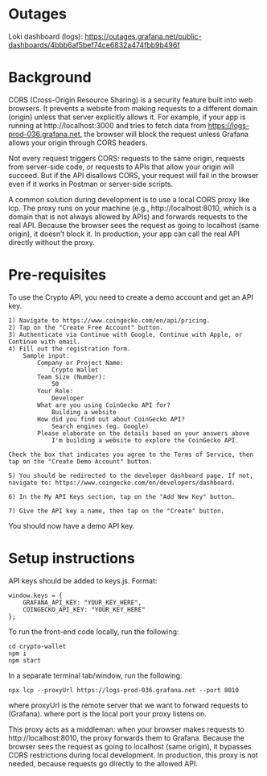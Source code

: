 # Outages

Loki dashboard (logs):
https://outages.grafana.net/public-dashboards/4bbb6af5bef74ce6832a474fbb9b496f

# Background

CORS (Cross-Origin Resource Sharing) is a security feature built into web browsers. It prevents a website from making requests to a different domain (origin) unless that server explicitly allows it. For example, if your app is running at http://localhost:3000 and tries to fetch data from https://logs-prod-036.grafana.net, the browser will block the request unless Grafana allows your origin through CORS headers.

Not every request triggers CORS: requests to the same origin, requests from server-side code, or requests to APIs that allow your origin will succeed. But if the API disallows CORS, your request will fail in the browser even if it works in Postman or server-side scripts.

A common solution during development is to use a local CORS proxy like lcp. The proxy runs on your machine (e.g., http://localhost:8010, which is a domain that is not always allowed by APIs) and forwards requests to the real API. Because the browser sees the request as going to localhost (same origin), it doesn’t block it. In production, your app can call the real API directly without the proxy.

# Pre-requisites

To use the Crypto API, you need to create a demo account and get an API key.

    1) Navigate to https://www.coingecko.com/en/api/pricing.
    2) Tap on the "Create Free Account" button.
    3) Authenticate via Continue with Google, Continue with Apple, or Continue with email.
    4) Fill out the registration form.
    	Sample input:
    		Company or Project Name:
    			Crypto Wallet
    		Team Size (Number):
    			50
    		Your Role:
    			Developer
    		What are you using CoinGecko API for?
    			Building a website
    		How did you find out about CoinGecko API?
    			Search engines (eg. Google)
    		Please elaborate on the details based on your answers above
    			I'm building a website to explore the CoinGecko API.

    Check the box that indicates you agree to the Terms of Service, then tap on the "Create Demo Account" button.

    5) You should be redirected to the developer dashboard page. If not, navigate to: https://www.coingecko.com/en/developers/dashboard.

    6) In the My API Keys section, tap on the "Add New Key" button.

    7) Give the API key a name, then tap on the "Create" button.

You should now have a demo API key.

# Setup instructions

API keys should be added to keys.js. Format:

    window.keys = {
    	GRAFANA_API_KEY: "YOUR_KEY_HERE",
    	COINGECKO_API_KEY: "YOUR_KEY_HERE"
    };

To run the front-end code locally, run the following:

    cd crypto-wallet
    npm i
    npm start

In a separate terminal tab/window, run the following:

    npx lcp --proxyUrl https://logs-prod-036.grafana.net --port 8010

where proxyUrl is the remote server that we want to forward requests to (Grafana).
where port is the local port your proxy listens on.

This proxy acts as a middleman: when your browser makes requests to http://localhost:8010, the proxy forwards them to Grafana. Because the browser sees the request as going to localhost (same origin), it bypasses CORS restrictions during local development. In production, this proxy is not needed, because requests go directly to the allowed API.
